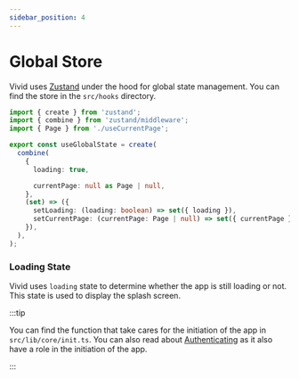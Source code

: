 ```yaml
---
sidebar_position: 4
---
```


# Global Store

Vivid uses [Zustand](https://github.com/pmndrs/zustand) under the hood for global state management. You can find the store in the `src/hooks` directory.

```ts title="src/hooks/useGlobalState.ts"
import { create } from 'zustand';
import { combine } from 'zustand/middleware';
import { Page } from './useCurrentPage';

export const useGlobalState = create(
  combine(
    {
      loading: true,

      currentPage: null as Page | null,
    },
    (set) => ({
      setLoading: (loading: boolean) => set({ loading }),
      setCurrentPage: (currentPage: Page | null) => set({ currentPage }),
    }),
  ),
);
```

### Loading State

Vivid uses `loading` state to determine whether the app is still loading or not. This state is used to display the splash screen.

:::tip

You can find the function that take cares for the initiation of the app in `src/lib/core/init.ts`. You can also read about [Authenticating](/docs/guides/plugins/authentication) as it also have a role in the initiation of the app.

:::